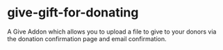 # give-gift-for-donating
A Give Addon which allows you to upload a file to give to your donors via the donation confirmation page and email confirmation.
